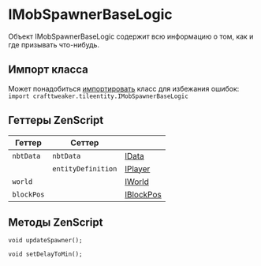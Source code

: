 # IMobSpawnerBaseLogic

Объект IMobSpawnerBaseLogic содержит всю информацию о том, как и где призывать что-нибудь.

## Импорт класса

Может понадобиться [импортировать](/AdvancedFunctions/Import/) класс для избежания ошибок:  
`import crafttweaker.tileentity.IMobSpawnerBaseLogic`

## Геттеры ZenScript

| Геттер     | Сеттер             |                                       |
| ---------- | ------------------ | ------------------------------------- |
| `nbtData`  | `nbtData`          | [IData](/Vanilla/Data/IData/)         |
|            | `entityDefinition` | [IPlayer](/Vanilla/Players/IPlayer/)  |
| `world`    |                    | [IWorld](/Vanilla/World/IWorld)       |
| `blockPos` |                    | [IBlockPos](/Vanilla/World/IBlockPos) |

## Методы ZenScript

    void updateSpawner();
    
    void setDelayToMin();